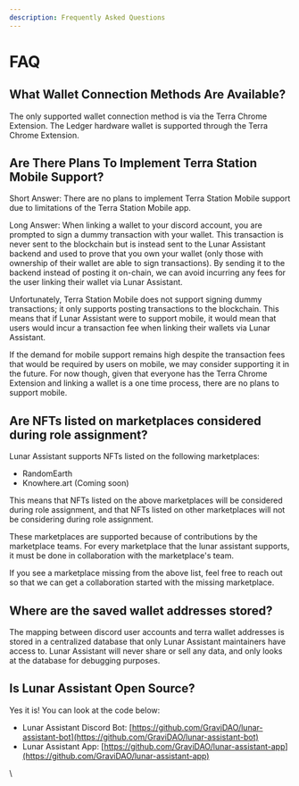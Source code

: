 ```yaml
---
description: Frequently Asked Questions
---
```


# FAQ

## What Wallet Connection Methods Are Available?

The only supported wallet connection method is via the Terra Chrome Extension. The Ledger hardware wallet is supported through the Terra Chrome Extension.

## Are There Plans To Implement Terra Station Mobile Support?

Short Answer: There are no plans to implement Terra Station Mobile support due to limitations of the Terra Station Mobile app.

Long Answer: When linking a wallet to your discord account, you are prompted to sign a dummy transaction with your wallet. This transaction is never sent to the blockchain but is instead sent to the Lunar Assistant backend and used to prove that you own your wallet (only those with ownership of their wallet are able to sign transactions). By sending it to the backend instead of posting it on-chain, we can avoid incurring any fees for the user linking their wallet via Lunar Assistant.

Unfortunately, Terra Station Mobile does not support signing dummy transactions; it only supports posting transactions to the blockchain. This means that if Lunar Assistant were to support mobile, it would mean that users would incur a transaction fee when linking their wallets via Lunar Assistant.

If the demand for mobile support remains high despite the transaction fees that would be required by users on mobile, we may consider supporting it in the future. For now though, given that everyone has the Terra Chrome Extension and linking a wallet is a one time process, there are no plans to support mobile.

## Are NFTs listed on marketplaces considered during role assignment?

Lunar Assistant supports NFTs listed on the following marketplaces:

* RandomEarth
* Knowhere.art (Coming soon)

This means that NFTs listed on the above marketplaces will be considered during role assignment, and that NFTs listed on other marketplaces will not be considering during role assignment.

These marketplaces are supported because of contributions by the marketplace teams. For every marketplace that the lunar assistant supports, it must be done in collaboration with the marketplace's team.

If you see a marketplace missing from the above list, feel free to reach out so that we can get a collaboration started with the missing marketplace.

## Where are the saved wallet addresses stored?

The mapping between discord user accounts and terra wallet addresses is stored in a centralized database that only Lunar Assistant maintainers have access to. Lunar Assistant will never share or sell any data, and only looks at the database for debugging purposes.

## Is Lunar Assistant Open Source?

Yes it is! You can look at the code below:

* Lunar Assistant Discord Bot: [https://github.com/GraviDAO/lunar-assistant-bot](https://github.com/GraviDAO/lunar-assistant-bot)
* Lunar Assistant App: [https://github.com/GraviDAO/lunar-assistant-app](https://github.com/GraviDAO/lunar-assistant-app)

\


